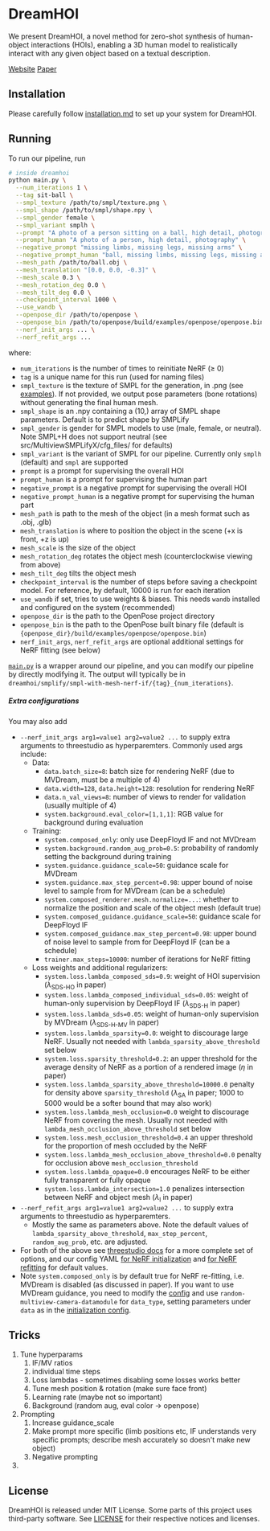 # DreamHOI

We present DreamHOI, a novel method for zero-shot synthesis of human-object interactions (HOIs), enabling a 3D human model to realistically interact with any given object based on a textual description.

[Website](https://dreamhoi.github.io/)
[Paper](TODO)

## Installation

Please carefully follow [installation.md](docs/installation.md) to set up your system for DreamHOI.

## Running

To run our pipeline, run
```sh
# inside dreamhoi
python main.py \
  --num_iterations 1 \
  --tag sit-ball \
  --smpl_texture /path/to/smpl/texture.png \
  --smpl_shape /path/to/smpl/shape.npy \
  --smpl_gender female \
  --smpl_variant smplh \
  --prompt "A photo of a person sitting on a ball, high detail, photography" \
  --prompt_human "A photo of a person, high detail, photography" \
  --negative_prompt "missing limbs, missing legs, missing arms" \
  --negative_prompt_human "ball, missing limbs, missing legs, missing arms" \
  --mesh_path /path/to/ball.obj \
  --mesh_translation "[0.0, 0.0, -0.3]" \
  --mesh_scale 0.3 \
  --mesh_rotation_deg 0.0 \
  --mesh_tilt_deg 0.0 \
  --checkpoint_interval 1000 \
  --use_wandb \
  --openpose_dir /path/to/openpose \
  --openpose_bin /path/to/openpose/build/examples/openpose/openpose.bin \
  --nerf_init_args ... \
  --nerf_refit_args ...
```
where:
* `num_iterations` is the number of times to reinitiate NeRF (≥ 0)
* `tag` is a unique name for this run (used for naming files)
* `smpl_texture` is the texture of SMPL for the generation, in .png (see [examples](https://dancasas.github.io/projects/SMPLitex/SMPLitex-dataset.html)). If not provided, we output pose parameters (bone rotations) without generating the final human mesh.
* `smpl_shape` is an .npy containing a (10,) array of SMPL shape parameters. Default is to predict shape by SMPLify
* `smpl_gender` is gender for SMPL models to use (male, female, or neutral). Note SMPL+H does not support neutral (see src/MultiviewSMPLifyX/cfg_files/ for defaults)
* `smpl_variant` is the variant of SMPL for our pipeline. Currently only `smplh` (default) and `smpl` are supported
* `prompt` is a prompt for supervising the overall HOI
* `prompt_human` is a prompt for supervising the human part
* `negative_prompt` is a negative prompt for supervising the overall HOI
* `negative_prompt_human` is a negative prompt for supervising the human part
* `mesh_path` is path to the mesh of the object (in a mesh format such as .obj, .glb)
* `mesh_translation` is where to position the object in the scene (+x is front, +z is up)
* `mesh_scale` is the size of the object
* `mesh_rotation_deg` rotates the object mesh (counterclockwise viewing from above)
* `mesh_tilt_deg` tilts the object mesh
* `checkpoint_interval` is the number of steps before saving a checkpoint model. For reference, by default, 10000 is run for each iteration
* `use_wandb` if set, tries to use weights & biases. This needs `wandb` installed and configured on the system (recommended)
* `openpose_dir` is the path to the OpenPose project directory
* `openpose_bin` is the path to the OpenPose built binary file (default is `{openpose_dir}/build/examples/openpose/openpose.bin`)
* `nerf_init_args`, `nerf_refit_args` are optional additional settings for NeRF fitting (see below)

[`main.py`](main.py) is a wrapper around our pipeline, and you can modify our pipeline by directly modifying it. The output will typically be in `dreamhoi/smplify/smpl-with-mesh-nerf-if/{tag}_{num_iterations}`.

##### Extra configurations
You may also add
* `--nerf_init_args arg1=value1 arg2=value2 ...` to supply extra arguments to threestudio as hyperparemters. Commonly used args include:
  * Data:
    * `data.batch_size=8`: batch size for rendering NeRF (due to MVDream, must be a multiple of 4)
    * `data.width=128`, `data.height=128`: resolution for rendering NeRF
    * `data.n_val_views=8`: number of views to render for validation (usually multiple of 4)
    * `system.background.eval_color=[1,1,1]`: RGB value for background during evaluation
  * Training:
    * `system.composed_only`: only use DeepFloyd IF and not MVDream
    * `system.background.random_aug_prob=0.5`: probability of randomly setting the background during training
    * `system.guidance.guidance_scale=50`: guidance scale for MVDream
    * `system.guidance.max_step_percent=0.98`: upper bound of noise level to sample from for MVDream (can be a schedule)
    * `system.composed_renderer.mesh.normalize=...`: whether to normalize the position and scale of the object mesh (default true)
    * `system.composed_guidance.guidance_scale=50`: guidance scale for DeepFloyd IF
    * `system.composed_guidance.max_step_percent=0.98`: upper bound of noise level to sample from for DeepFloyd IF (can be a schedule)
    * `trainer.max_steps=10000`: number of iterations for NeRF fitting
  * Loss weights and additional regularizers:
    * `system.loss.lambda_composed_sds=0.9`: weight of HOI supervision ($\lambda_{\text{SDS-HO}}$ in paper)
    * `system.loss.lambda_composed_individual_sds=0.05`: weight of human-only supervision by DeepFloyd IF ($\lambda_{\text{SDS-H}}$ in paper)
    * `system.loss.lambda_sds=0.05`: weight of human-only supervision by MVDream ($\lambda_{\text{SDS-H-MV}}$ in paper)
    * `system.loss.lambda_sparsity=0.0`: weight to discourage large NeRF. Usually not needed with `lambda_sparsity_above_threshold` set below
    * `system.loss.sparsity_threshold=0.2`: an upper threshold for the average density of NeRF as a portion of a rendered image ($\eta$ in paper)
    * `system.loss.lambda_sparsity_above_threshold=10000.0` penalty for density above `sparsity_threshold` ($\lambda_{\text{SA}}$ in paper; 1000 to 5000 would be a softer bound that may also work)
    * `system.loss.lambda_mesh_occlusion=0.0` weight to discourage NeRF from covering the mesh. Usually not needed with `lambda_mesh_occlusion_above_threshold` set below
    * `system.loss.mesh_occlusion_threshold=0.4` an upper threshold for the proportion of mesh occluded by the NeRF
    * `system.loss.lambda_mesh_occlusion_above_threshold=0.0` penalty for occlusion above `mesh_occlusion_threshold`
    * `system.loss.lambda_opaque=0.0` encourages NeRF to be either fully transparent or fully opaque
    * `system.loss.lambda_intersection=1.0` penalizes intersection between NeRF and object mesh ($\lambda_{\text{I}}$ in paper)
* `--nerf_refit_args arg1=value1 arg2=value2 ...` to supply extra arguments to threestudio as hyperparemters.
  * Mostly the same as parameters above. Note the default values of `lambda_sparsity_above_threshold`, `max_step_percent`, `random_aug_prob`, etc. are adjusted.
* For both of the above see [threestudio docs](https://github.com/threestudio-project/threestudio/blob/main/DOCUMENTATION.md) for a more complete set of options, and our config YAML [for NeRF initialization](src/MVDream-threestudio/configs/mvdream-with-deepfloyd-with-mesh.yaml) and [for NeRF refitting](src/MVDream-threestudio/configs/smpl-with-mesh-nerf-if.yaml) for default values.
* Note `system.composed_only` is by default true for NeRF re-fitting, i.e. MVDream is disabled (as discussed in paper). If you want to use MVDream guidance, you need to modify the [config](src/MVDream-threestudio/configs/smpl-with-mesh-nerf-if.yaml) and use `random-multiview-camera-datamodule` for `data_type`, setting parameters under `data` as in the [initialization config](src/MVDream-threestudio/configs/mvdream-with-deepfloyd-with-mesh.yaml).

## Tricks
1. Tune hyperparams
    1. IF/MV ratios
    2. individual time steps
    3. Loss lambdas - sometimes disabling some losses works better
    4. Tune mesh position & rotation (make sure face front)
    5. Learning rate (maybe not so important)
    6. Background (random aug, eval color -> openpose)
2. Prompting
    1. Increase guidance_scale
    2. Make prompt more specific (limb positions etc, IF understands very specific prompts; describe mesh accurately so doesn't make new object)
    3. Negative prompting
3. 

## License
DreamHOI is released under MIT License. Some parts of this project uses third-party software. See [LICENSE](LICENSE) for their respective notices and licenses.

